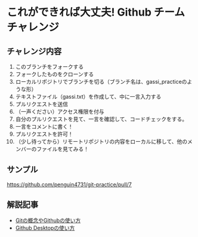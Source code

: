 # これができれば大丈夫! Github チームチャレンジ

## チャレンジ内容
1. このブランチをフォークする
2. フォークしたものをクローンする
3. ローカルリポジトリでブランチを切る（ブランチ名は、gassi_practiceのような形）
4. テキストファイル（gassi.txt）を作成して、中に一言入力する
5. プルリクエストを送信
6. （一声ください）アクセス権限を付与
7. 自分のプルリクエストを見て、一言を確認して、コードチェックをする。
8. 一言をコメントに書く！
9. プルリクエストを許可！
10. （少し待ってから）リモートリポジトリの内容をローカルに移して、他のメンバーのファイルを見てみる！

## サンプル
https://github.com/penguin4731/git-practice/pull/7

## 解説記事
- [Gitの概念やGithubの使い方](https://zenn.dev/penguin4731/articles/cab408dab5fb43)
- [Github Desktopの使い方](https://zenn.dev/penguin4731/articles/9341d79a63cffd)
